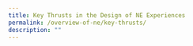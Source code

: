 ```yaml
---
title: Key Thrusts in the Design of NE Experiences
permalink: /overview-of-ne/key-thrusts/
description: ""
---
```

